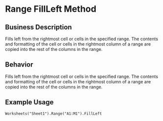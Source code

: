 # Range FillLeft Method

## Business Description
Fills left from the rightmost cell or cells in the specified range. The contents and formatting of the cell or cells in the rightmost column of a range are copied into the rest of the columns in the range.

## Behavior
Fills left from the rightmost cell or cells in the specified range. The contents and formatting of the cell or cells in the rightmost column of a range are copied into the rest of the columns in the range.

## Example Usage
```vba
Worksheets("Sheet1").Range("A1:M1").FillLeft
```